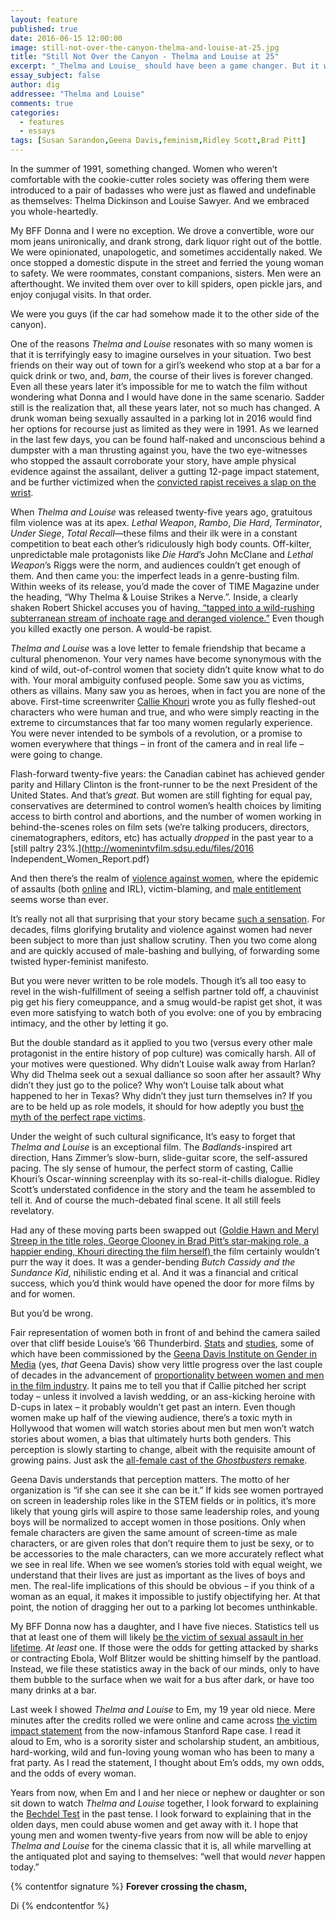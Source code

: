 ```yaml
---
layout: feature
published: true
date: 2016-06-15 12:00:00
image: still-not-over-the-canyon-thelma-and-louise-at-25.jpg
title: "Still Not Over the Canyon - Thelma and Louise at 25"
excerpt: "_Thelma and Louise_ should have been a game changer. But it wasn’t. Di Golding explains how, in the last quarter century, so little has changed for women in movies and in real life."
essay_subject: false
author: dig
addressee: "Thelma and Louise"
comments: true
categories:
  - features
  - essays
tags: [Susan Sarandon,Geena Davis,feminism,Ridley Scott,Brad Pitt]
---
```

In the summer of 1991, something changed. Women who weren’t comfortable with the cookie-cutter roles society was offering them were introduced to a pair of badasses who were just as flawed and undefinable as themselves: Thelma Dickinson and Louise Sawyer. And we embraced you whole-heartedly. 

My BFF Donna and I were no exception. We drove a convertible, wore our mom jeans unironically, and drank strong, dark liquor right out of the bottle. We were opinionated, unapologetic, and sometimes accidentally naked. We once stopped a domestic dispute in the street and ferried the young woman to safety. We were roommates, constant companions, sisters. Men were an afterthought. We invited them over over to kill spiders, open pickle jars, and enjoy conjugal visits. In that order. 

We were you guys (if the car had somehow made it to the other side of the canyon). 

One of the reasons _Thelma and Louise_ resonates with so many women is that it is terrifyingly easy to imagine ourselves in your situation. Two best friends on their way out of town for a girl’s weekend who stop at a bar for a quick drink or two, and, _bam_, the course of their lives is forever changed. Even all these years later it’s impossible for me to watch the film without wondering what Donna and I would have done in the same scenario. Sadder still is the realization that, all these years later, not so much has changed. A drunk woman being sexually assaulted in a parking lot in 2016 would find her options for recourse just as limited as they were in 1991. As we learned in the last few days, you can be found half-naked and unconscious behind a dumpster with a man thrusting against you, have the two eye-witnesses who stopped the assault corroborate your story, have ample physical evidence against the assailant, deliver a gutting 12-page impact statement, and be further victimized when the [convicted rapist receives a slap on the wrist](http://www.theguardian.com/us-news/2016/jun/02/stanford-swimmer-sexual-assault-brock-allen-turner-palo-alto?utm_content=buffer7d092&utm_medium=social&utm_source=facebook.com&utm_campaign=buffer). 


When _Thelma and Louise_ was released twenty-five years ago, gratuitous film violence was at its apex. _Lethal Weapon_, _Rambo_, _Die Hard_, _Terminator_, _Under Siege_, _Total_ _Recall_—these films and their ilk were in a constant competition to beat each other’s ridiculously high body counts. Off-kilter, unpredictable male protagonists like _Die Hard_’s John McClane and _Lethal Weapon_’s Riggs were the norm, and audiences couldn’t get enough of them. And then came you: the imperfect leads in a genre-busting film. Within weeks of its release, you’d made the cover of TIME Magazine under the heading, “Why Thelma & Louise Strikes a Nerve.”. Inside, a clearly shaken Robert Shickel accuses you of having[, “tapped into a wild-rushing subterranean stream of inchoate rage and deranged violence.”](http://content.time.com/time/magazine/article/0,9171,973234,00.html) Even though you killed exactly one person. A would-be rapist. 

_Thelma and Louise_ was a love letter to female friendship that became a cultural phenomenon. Your very names have become synonymous with the kind of wild, out-of-control women that society didn’t quite know what to do with. Your moral ambiguity confused people. Some saw you as victims, others as villains. Many saw you as heroes, when in fact you are none of the above. First-time screenwriter [Callie Khouri](http://articles.chicagotribune.com/1991-07-07/features/9103170610_1_thelma-and-louise-thelma-dickinson-louise-sawyer) wrote you as fully fleshed-out characters who were human and true, and who were simply reacting in the extreme to circumstances that far too many women regularly experience. You were never intended to be symbols of a revolution, or a promise to women everywhere that things – in front of the camera and in real life – were going to change. 


Flash-forward twenty-five years: the Canadian cabinet has achieved gender parity and Hillary Clinton is the front-runner to be the next President of the United States. And that’s _great_. But women are still fighting for equal pay, conservatives are determined to control women’s health choices by limiting access to birth control and abortions, and the number of women working in behind-the-scenes roles on film sets (we’re talking producers, directors, cinematographers, editors, etc) has actually _dropped_ in the past year to a [still paltry 23%.](http://womenintvfilm.sdsu.edu/files/2016 Independent_Women_Report.pdf) 

And then there’s the realm of [violence against women](http://www.who.int/mediacentre/factsheets/fs239/en/), where the epidemic of assaults (both [online](https://www.youtube.com/watch?v=PuNIwYsz7PI) and IRL), victim-blaming, and [male entitlement](http://www.dailylife.com.au/news-and-views/dl-opinion/male-sexual-entitlement-is-killing-women-20150211-13bmef.html) seems worse than ever. 

It’s really not all that surprising that your story became [such a sensation](http://www.ew.com/article/1997/05/23/debut-thelma-and-louise). For decades, films glorifying brutality and violence against women had never been subject to more than just shallow scrutiny. Then you two come along and are quickly accused of male-bashing and bullying, of forwarding some twisted hyper-feminist manifesto. 

But you were never written to be role models. Though it’s all too easy to revel in the wish-fulfillment of seeing a selfish partner told off, a chauvinist pig get his fiery comeuppance, and a smug would-be rapist get shot, it was even more satisfying to watch both of you evolve: one of you by embracing intimacy, and the other by letting it go. 

But the double standard as it applied to you two (versus every other male protagonist in the entire history of pop culture) was comically harsh. All of your motives were questioned. Why didn’t Louise walk away from Harlan? Why did Thelma seek out a sexual dalliance so soon after her assault? Why didn’t they just go to the police? Why won’t Louise talk about what happened to her in Texas? Why didn’t they just turn themselves in? If you are to be held up as role models, it should for how adeptly you bust [the myth of the perfect rape victims](http://ryersonjournalism.ca/2016/02/26/rape-culture-and-the-perfect-victim-using-the-rights-words-in-sexual-assault-coverage/).

Under the weight of such cultural significance, It’s easy to forget that _Thelma and Louise_ is an exceptional film. The _Badlands_-inspired art direction, Hans Zimmer’s slow-burn, slide-guitar score, the self-assured pacing. The sly sense of humour, the perfect storm of casting, Callie Khouri’s Oscar-winning screenplay with its so-real-it-chills dialogue. Ridley Scott’s understated confidence in the story and the team he assembled to tell it. And of course the much-debated final scene. It all still feels revelatory. 

Had any of these moving parts been swapped out ([Goldie Hawn and Meryl Streep in the title roles, George Clooney in Brad Pitt’s star-making role, a happier ending, Khouri directing the film herself) ](http://mentalfloss.com/article/64289/15-things-you-might-not-know-about-thelma-louise)the film certainly wouldn’t purr the way it does. It was a gender-bending _Butch Cassidy and the Sundance Kid_, nihilistic ending et al. And it was a financial and critical success, which you’d think would have opened the door for more films by and for women. 


But you’d be wrong. 


Fair representation of women both in front of and behind the camera sailed over that cliff beside Louise’s ’66 Thunderbird. [Stats](http://polygraph.cool/films/) and [studies](http://womenintvfilm.sdsu.edu/research.html), some of which have been commissioned by the [Geena Davis Institute on Gender in Media](http://seejane.org/research-informs-empowers/) (yes, _that_ Geena Davis) show very little progress over the last couple of decades in the advancement of [proportionality between women and men in the film industry](http://qz.com/475528/hollywood-isnt-even-trying-to-include-more-women-new-data-make-it-clear/). It pains me to tell you that if Callie pitched her script today – unless it involved a lavish wedding, or an ass-kicking heroine with D-cups in latex – it probably wouldn’t get past an intern. Even though women make up half of the viewing audience, there’s a toxic myth in Hollywood that women will watch stories about men but men won’t watch stories about women, a bias that ultimately hurts both genders. This perception is slowly starting to change, albeit with the requisite amount of growing pains. Just ask the [all-female cast of the _Ghostbusters_ remake](https://blog.womenandhollywood.com/sexism-and-misogyny-plague-ghostbusters-trailer-proving-even-male-directors-arent-immune-1cdabe3f16cb#.f984cfui7). 


Geena Davis understands that perception matters. The motto of her organization is “if she can see it she can be it.” If kids see women portrayed on screen in leadership roles like in the STEM fields or in politics, it’s more likely that young girls will aspire to those same leadership roles, and young boys will be normalized to accept women in those positions. Only when female characters are given the same amount of screen-time as male characters, or are given roles that don’t require them to just be sexy, or to be accessories to the male characters, can we more accurately reflect what we see in real life. When we see women’s stories told with equal weight, we understand that their lives are just as important as the lives of boys and men. The real-life implications of this should be obvious – if you think of a woman as an equal, it makes it impossible to justify objectifying her. At that point, the notion of dragging her out to a parking lot becomes unthinkable. 

My BFF Donna now has a daughter, and I have five nieces. Statistics tell us that at least one of them will likely [be the victim of sexual assault in her lifetime](http://www.sexassault.ca/statistics.htm). _At least_ one. If those were the odds for getting attacked by sharks or contracting Ebola, Wolf Blitzer would be shitting himself by the pantload. Instead, we file these statistics away in the back of our minds, only to have them bubble to the surface when we wait for a bus after dark, or have too many drinks at a bar. 

Last week I showed _Thelma and Louise_ to Em, my 19 year old niece. Mere minutes after the credits rolled we were online and came across [the victim impact statement](https://www.buzzfeed.com/katiejmbaker/heres-the-powerful-letter-the-stanford-victim-read-to-her-ra?utm_term=.dhpyMgEr5X#.ucPXaWPqe0) from the now-infamous Stanford Rape case. I read it aloud to Em, who is a sorority sister and scholarship student, an ambitious, hard-working, wild and fun-loving young woman who has been to many a frat party. As I read the statement, I thought about Em’s odds, my own odds, and the odds of every woman. 

Years from now, when Em and I and her niece or nephew or daughter or son sit down to watch _Thelma and Louise_ together, I look forward to explaining the [Bechdel Test](http://bechdeltest.com/) in the past tense. I look forward to explaining that in the olden days, men could abuse women and get away with it. I hope that young men and women twenty-five years from now will be able to enjoy _Thelma and Louise_ for the cinema classic that it is, all while marvelling at the antiquated plot and saying to themselves: “well that would _never_ happen today.”

{% contentfor signature %}
**Forever crossing the chasm,**

Di
{% endcontentfor %}